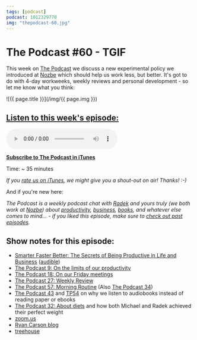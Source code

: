 ```yaml
---
tags: [podcast]
podcast: 1012329770
img: "thepodcast-60.jpg"
---
```


# The Podcast #60 - TGIF

This week on [The Podcast][p] we discuss a new experimental policy we introduced at [Nozbe][n] which should help us work less, but better. It's got to do with 4-day workweeks, weekly reviews and personal development - so let me know what you think:

<!--More-->

![{{ page.title }}](/img/{{ page.img }})

## [Listen to this week's episode:][e]

<audio controls>
<source src="https://files.nozbe.com/podcast/060.mp3" type="audio/mpeg">
</audio>

**[Subscribe to The Podcast in iTunes][i]**

Time: ~ 35 minutes

*If you [rate us on iTunes][i], we might give you a shout-out on air! Thanks! :-)*

And if you're new here:

*The Podcast is a weekly podcast chat with [Radek][r] and yours truly (we both work at [Nozbe][n]) about [productivity](/productivity), [business](/business), [books](/books), and whatever else comes to mind… - if you liked this episode, make sure to [check out past episodes](/podcast).*

## Show notes for this episode:

  * [Smarter Faster Better: The Secrets of Being Productive in Life and Business](https://www.amazon.com/Smarter-Faster-Better-Productive-Business/dp/081299339X/) ([audible](http://www.audible.com/pd/Business/Smarter-Faster-Better-Audiobook/B017WRZO9U/))
  * [The Podcast 9: On the limits of our productivity](http://thepodcast.fm/9)
  * [The Podcast 18: On our Friday meetings](http://thepodcast.fm/episodes/18)
  * [The Podcast 27: Weekly Review](http://thepodcast.fm/episodes/27)
  * [The Podcast 57: Morning Routine](http://thepodcast.fm/episodes/57) (Also [The Podcast 34](http://thepodcast.fm/episodes/34))
  * [The Podcast 43](http://thepodcast.fm/episodes/43) and [TP54](http://thepodcast.fm/episodes/54) on why we listen to audiobooks instead of reading paper or ebooks
  * [The Podcast 32: About diets](http://thepodcast.fm/episodes/32) and how both Michael and Radek achieved their perfect weight
  * [zoom.us](https://zoom.us/)
  * [Ryan Carson blog](http://ryancarson.com/)
  * [treehouse](https://teamtreehouse.com/)

[e]: http://thepodcast.fm/episodes/60

[p]: https://michael.gratis/thepodcastfm
[n]: https://nozbe.com/?a=mike
[r]: https://michael.gratis/radex
[i]: https://michael.gratis/thepodcast